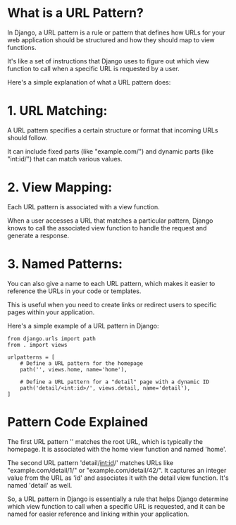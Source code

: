 # What is a URL Pattern?

In Django, a URL pattern is a rule or pattern that defines how URLs for your web application should be structured and how they should map to view functions. 

It's like a set of instructions that Django uses to figure out which view function to call when a specific URL is requested by a user.

Here's a simple explanation of what a URL pattern does:

# 1. URL Matching: 
A URL pattern specifies a certain structure or format that incoming URLs should follow. 

It can include fixed parts (like "example.com/") and dynamic parts (like "int:id/") that can match various values.

# 2. View Mapping: 

Each URL pattern is associated with a view function. 

When a user accesses a URL that matches a particular pattern, Django knows to call the associated view function to handle the request and generate a response.

# 3. Named Patterns: 
You can also give a name to each URL pattern, which makes it easier to reference the URLs in your code or templates.

This is useful when you need to create links or redirect users to specific pages within your application.

Here's a simple example of a URL pattern in Django:

```
from django.urls import path
from . import views

urlpatterns = [
    # Define a URL pattern for the homepage
    path('', views.home, name='home'),

    # Define a URL pattern for a "detail" page with a dynamic ID
    path('detail/<int:id>/', views.detail, name='detail'),
]
```

# Pattern Code Explained 

The first URL pattern '' matches the root URL, which is typically the homepage. It is associated with the home view function and named 'home'.

The second URL pattern 'detail/<int:id>/' matches URLs like "example.com/detail/1/" or "example.com/detail/42/". It captures an integer value from the URL as 'id' and associates it with the detail view function. It's named 'detail' as well.

So, a URL pattern in Django is essentially a rule that helps Django determine which view function to call when a specific URL is requested, and it can be named for easier reference and linking within your application.